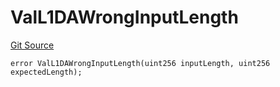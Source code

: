 # ValL1DAWrongInputLength
[Git Source](https://github.com/matter-labs/zksync-contracts/blob/c6e73735b89a4b474234f6471e326125c9069f15/contracts/l1-contracts/state-transition/L1StateTransitionErrors.sol)


```solidity
error ValL1DAWrongInputLength(uint256 inputLength, uint256 expectedLength);
```

